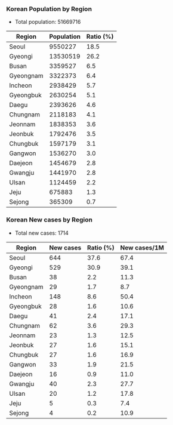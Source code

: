 ### Korean Population by Region
* Total population: 51669716

| Region | Population | Ratio (%) |
| ------ | ---------- | --------- |
| Seoul | 9550227 | 18.5 |
| Gyeongi | 13530519 | 26.2 |
| Busan | 3359527 | 6.5 |
| Gyeongnam | 3322373 | 6.4 |
| Incheon | 2938429 | 5.7 |
| Gyeongbuk | 2630254 | 5.1 |
| Daegu | 2393626 | 4.6 |
| Chungnam | 2118183 | 4.1 |
| Jeonnam | 1838353 | 3.6 |
| Jeonbuk | 1792476 | 3.5 |
| Chungbuk | 1597179 | 3.1 |
| Gangwon | 1536270 | 3.0 |
| Daejeon | 1454679 | 2.8 |
| Gwangju | 1441970 | 2.8 |
| Ulsan | 1124459 | 2.2 |
| Jeju | 675883 | 1.3 |
| Sejong | 365309 | 0.7 |

### Korean New cases by Region
* Total new cases: 1714

| Region | New cases | Ratio (%) | New cases/1M |
| ------ | --------- | --------- | ------------ |
| Seoul | 644 | 37.6 | 67.4 |
| Gyeongi | 529 | 30.9 | 39.1 |
| Busan | 38 | 2.2 | 11.3 |
| Gyeongnam | 29 | 1.7 | 8.7 |
| Incheon | 148 | 8.6 | 50.4 |
| Gyeongbuk | 28 | 1.6 | 10.6 |
| Daegu | 41 | 2.4 | 17.1 |
| Chungnam | 62 | 3.6 | 29.3 |
| Jeonnam | 23 | 1.3 | 12.5 |
| Jeonbuk | 27 | 1.6 | 15.1 |
| Chungbuk | 27 | 1.6 | 16.9 |
| Gangwon | 33 | 1.9 | 21.5 |
| Daejeon | 16 | 0.9 | 11.0 |
| Gwangju | 40 | 2.3 | 27.7 |
| Ulsan | 20 | 1.2 | 17.8 |
| Jeju | 5 | 0.3 | 7.4 |
| Sejong | 4 | 0.2 | 10.9 |
